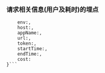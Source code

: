 ### 请求相关信息(用户及耗时)的埋点
```{
	env:,
	host:,
	appName:,
	url:,
	token:,	
	startTime:,
	endTime:,
	cost:
}```
